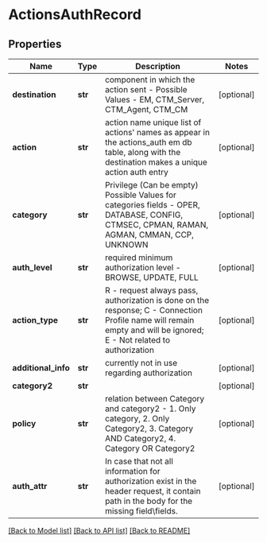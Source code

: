 # ActionsAuthRecord

## Properties
Name | Type | Description | Notes
------------ | ------------- | ------------- | -------------
**destination** | **str** | component in which the action sent - Possible Values - EM, CTM_Server, CTM_Agent, CTM_CM | [optional] 
**action** | **str** | action name unique list of actions&#x27; names as appear in the actions_auth em db table, along with the destination makes a unique action auth entry | [optional] 
**category** | **str** | Privilege (Can be empty) Possible Values for categories fields  - OPER, DATABASE, CONFIG, CTMSEC, CPMAN, RAMAN, AGMAN, CMMAN, CCP, UNKNOWN | [optional] 
**auth_level** | **str** | required minimum authorization level - BROWSE, UPDATE, FULL | [optional] 
**action_type** | **str** | R - request always pass, authorization is done on the response; C - Connection Profile name will remain empty and will be ignored; E - Not related to authorization | [optional] 
**additional_info** | **str** | currently not in use regarding authorization | [optional] 
**category2** | **str** |  | [optional] 
**policy** | **str** | relation between Category and category2 - 1. Only category, 2. Only Category2, 3. Category AND Category2, 4. Category OR Category2 | [optional] 
**auth_attr** | **str** | In case that not all information for authorization exist in the header request, it contain path in the body for the missing field\\fields. | [optional] 

[[Back to Model list]](../README.md#documentation-for-models) [[Back to API list]](../README.md#documentation-for-api-endpoints) [[Back to README]](../README.md)


